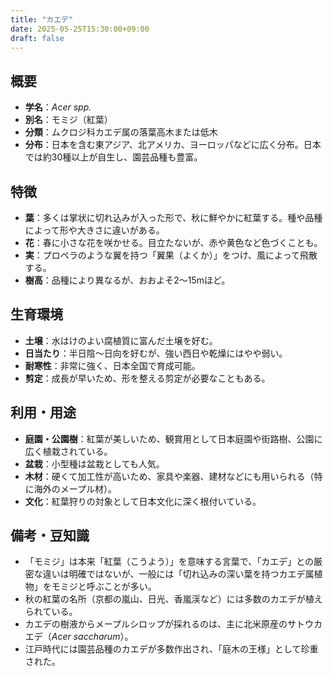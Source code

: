 ```yaml
---
title: "カエデ"
date: 2025-05-25T15:30:00+09:00
draft: false
---
```



## 概要

- **学名**：*Acer spp.*
- **別名**：モミジ（紅葉）
- **分類**：ムクロジ科カエデ属の落葉高木または低木
- **分布**：日本を含む東アジア、北アメリカ、ヨーロッパなどに広く分布。日本では約30種以上が自生し、園芸品種も豊富。

## 特徴

- **葉**：多くは掌状に切れ込みが入った形で、秋に鮮やかに紅葉する。種や品種によって形や大きさに違いがある。
- **花**：春に小さな花を咲かせる。目立たないが、赤や黄色など色づくことも。
- **実**：プロペラのような翼を持つ「翼果（よくか）」をつけ、風によって飛散する。
- **樹高**：品種により異なるが、おおよそ2〜15mほど。

## 生育環境

- **土壌**：水はけのよい腐植質に富んだ土壌を好む。
- **日当たり**：半日陰〜日向を好むが、強い西日や乾燥にはやや弱い。
- **耐寒性**：非常に強く、日本全国で育成可能。
- **剪定**：成長が早いため、形を整える剪定が必要なこともある。

## 利用・用途

- **庭園・公園樹**：紅葉が美しいため、観賞用として日本庭園や街路樹、公園に広く植栽されている。
- **盆栽**：小型種は盆栽としても人気。
- **木材**：硬くて加工性が高いため、家具や楽器、建材などにも用いられる（特に海外のメープル材）。
- **文化**：紅葉狩りの対象として日本文化に深く根付いている。

## 備考・豆知識

- 「モミジ」は本来「紅葉（こうよう）」を意味する言葉で、「カエデ」との厳密な違いは明確ではないが、一般には「切れ込みの深い葉を持つカエデ属植物」をモミジと呼ぶことが多い。
- 秋の紅葉の名所（京都の嵐山、日光、香嵐渓など）には多数のカエデが植えられている。
- カエデの樹液からメープルシロップが採れるのは、主に北米原産のサトウカエデ（*Acer saccharum*）。
- 江戸時代には園芸品種のカエデが多数作出され、「庭木の王様」として珍重された。

